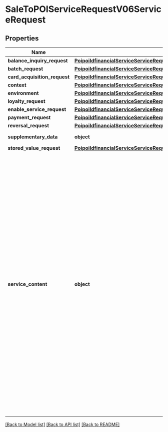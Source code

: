 # SaleToPOIServiceRequestV06ServiceRequest

## Properties
Name | Type | Description | Notes
------------ | ------------- | ------------- | -------------
**balance_inquiry_request** | [**PoipoiIdfinancialServiceServiceRequestBalanceInquiryRequest**](PoipoiIdfinancialServiceServiceRequestBalanceInquiryRequest.md) |  | [optional] 
**batch_request** | [**PoipoiIdfinancialServiceServiceRequestBatchRequest**](PoipoiIdfinancialServiceServiceRequestBatchRequest.md) |  | [optional] 
**card_acquisition_request** | [**PoipoiIdfinancialServiceServiceRequestCardAcquisitionRequest**](PoipoiIdfinancialServiceServiceRequestCardAcquisitionRequest.md) |  | [optional] 
**context** | [**PoipoiIdfinancialServiceServiceRequestContext**](PoipoiIdfinancialServiceServiceRequestContext.md) |  | 
**environment** | [**PoipoiIdfinancialServiceServiceRequestEnvironment**](PoipoiIdfinancialServiceServiceRequestEnvironment.md) |  | 
**loyalty_request** | [**PoipoiIdfinancialServiceServiceRequestLoyaltyRequest**](PoipoiIdfinancialServiceServiceRequestLoyaltyRequest.md) |  | [optional] 
**enable_service_request** | [**PoipoiIdfinancialServiceServiceRequestEnableServiceRequest**](PoipoiIdfinancialServiceServiceRequestEnableServiceRequest.md) |  | [optional] 
**payment_request** | [**PoipoiIdfinancialServiceServiceRequestPaymentRequest**](PoipoiIdfinancialServiceServiceRequestPaymentRequest.md) |  | [optional] 
**reversal_request** | [**PoipoiIdfinancialServiceServiceRequestReversalRequest**](PoipoiIdfinancialServiceServiceRequestReversalRequest.md) |  | [optional] 
**supplementary_data** | **object** | Additional information incorporated as an extension to the message. | [optional] 
**stored_value_request** | [**PoipoiIdfinancialServiceServiceRequestBalanceInquiryRequestStoredValueAccountRequest**](PoipoiIdfinancialServiceServiceRequestBalanceInquiryRequestStoredValueAccountRequest.md) |  | [optional] 
**service_content** | **object** | List of specific services for ServiceRequest&lt;br/&gt;- **FSPQ: FinancialPaymentRequest**  : *The Sale System requests to the POI System to perform a payment(Purchase/Refund/PWCB/MOTO Payment/...).*&lt;br/&gt;- **FSRQ: FinancialReversalRequest**  : *The Sale System requests to the POI System to perform a reversal partial or complete to cancel a former payment service.*&lt;br/&gt;- **FSIQ: FinancialBalanceInquiryRequest**  : *The Sale System requests to the POI System to perform balance inquiry on the main account.*&lt;br/&gt;- **FSBQ: FinancialBatchRequest**  : *The Batch message pair is used to request or get the result of transactions (payment, loyalty and reversal) performed without connection to the Sale system (Payment delivery).*&lt;br/&gt;- **FSLQ: FinancialLoyaltyRequest**  : *The Sale System requests to the POI System a loyalty service like loading or redeem.*&lt;br/&gt;- **FSVQ: FinancialStoredValueRequest**  : *The Sale System requests to the POI System to manage a stored value card or account (eg. Load, Payment, Reimbursement).*&lt;br/&gt;- **FSEQ: FinancialEnableServiceRequest**  : *The Sale System requests to the POI System to enable a service on its side.*&lt;br/&gt;- **FSAQ: FinancialCardAcquisitionRequest**  : *The Sale System requests to the POI System to handle a card data acquisition on the card reader.*&lt;br/&gt;- **FSCQ: FinancialReconciliationRequest**  : *The Sale System request to the POI System different kinds of transaction reconciliation. *&lt;br/&gt; | 

[[Back to Model list]](../README.md#documentation-for-models) [[Back to API list]](../README.md#documentation-for-api-endpoints) [[Back to README]](../README.md)


